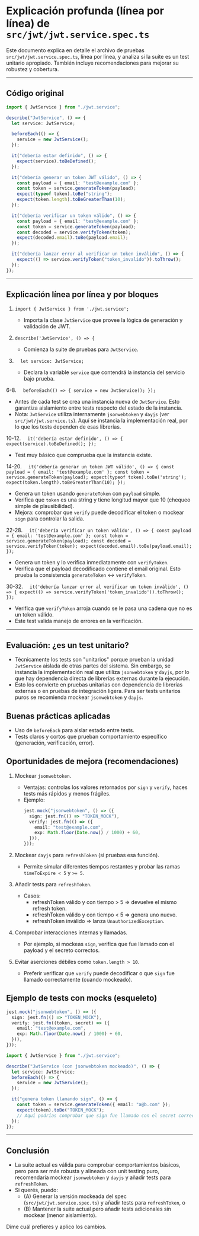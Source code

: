 # Explicación profunda (línea por línea) de `src/jwt/jwt.service.spec.ts`

Este documento explica en detalle el archivo de pruebas `src/jwt/jwt.service.spec.ts`, línea por línea, y analiza si la suite es un test unitario apropiado. También incluye recomendaciones para mejorar su robustez y cobertura.

---

## Código original

```typescript
import { JwtService } from "./jwt.service";

describe("JwtService", () => {
  let service: JwtService;

  beforeEach(() => {
    service = new JwtService();
  });

  it("debería estar definido", () => {
    expect(service).toBeDefined();
  });

  it("debería generar un token JWT válido", () => {
    const payload = { email: "test@example.com" };
    const token = service.generateToken(payload);
    expect(typeof token).toBe("string");
    expect(token.length).toBeGreaterThan(10);
  });

  it("debería verificar un token válido", () => {
    const payload = { email: "test@example.com" };
    const token = service.generateToken(payload);
    const decoded = service.verifyToken(token);
    expect(decoded.email).toBe(payload.email);
  });

  it("debería lanzar error al verificar un token inválido", () => {
    expect(() => service.verifyToken("token_invalido")).toThrow();
  });
});
```

---

## Explicación línea por línea y por bloques

1. `import { JwtService } from './jwt.service';`

   - Importa la clase `JwtService` que provee la lógica de generación y validación de JWT.

2. `describe('JwtService', () => {`

   - Comienza la suite de pruebas para `JwtService`.

3. `  let service: JwtService;`
   - Declara la variable `service` que contendrá la instancia del servicio bajo prueba.

6-8. `  beforeEach(() => {
    service = new JwtService();
  });`

- Antes de cada test se crea una instancia nueva de `JwtService`. Esto garantiza aislamiento entre tests respecto del estado de la instancia.
- Nota: `JwtService` utiliza internamente `jsonwebtoken` y `dayjs` (ver `src/jwt/jwt.service.ts`). Aquí se instancia la implementación real, por lo que los tests dependen de esas librerías.

10-12. `  it('debería estar definido', () => {
    expect(service).toBeDefined();
  });`

- Test muy básico que comprueba que la instancia existe.

14-20. `  it('debería generar un token JWT válido', () => {
  const payload = { email: 'test@example.com' };
  const token = service.generateToken(payload);
    expect(typeof token).toBe('string');
    expect(token.length).toBeGreaterThan(10);
  });`

- Genera un token usando `generateToken` con `payload` simple.
- Verifica que `token` es una string y tiene longitud mayor que 10 (chequeo simple de plausibilidad).
- Mejora: comprobar que `verify` puede decodificar el token o mockear `sign` para controlar la salida.

22-28. `  it('debería verificar un token válido', () => {
  const payload = { email: 'test@example.com' };
  const token = service.generateToken(payload);
  const decoded = service.verifyToken(token);
  expect(decoded.email).toBe(payload.email);
  });`

- Genera un token y lo verifica inmediatamente con `verifyToken`.
- Verifica que el payload decodificado contiene el email original. Esto prueba la consistencia `generateToken` <-> `verifyToken`.

30-32. `  it('debería lanzar error al verificar un token inválido', () => {
  expect(() => service.verifyToken('token_invalido')).toThrow();
  });`

- Verifica que `verifyToken` arroja cuando se le pasa una cadena que no es un token válido.
- Este test valida manejo de errores en la verificación.

---

## Evaluación: ¿es un test unitario?

- Técnicamente los tests son "unitarios" porque prueban la unidad `JwtService` aislada de otras partes del sistema. Sin embargo, se instancia la implementación real que utiliza `jsonwebtoken` y `dayjs`, por lo que hay dependencia directa de librerías externas durante la ejecución.
- Esto los convierte en pruebas unitarias con dependencia de librerías externas o en pruebas de integración ligera. Para ser tests unitarios puros se recomienda mockear `jsonwebtoken` y `dayjs`.

## Buenas prácticas aplicadas

- Uso de `beforeEach` para aislar estado entre tests.
- Tests claros y cortos que prueban comportamiento específico (generación, verificación, error).

## Oportunidades de mejora (recomendaciones)

1. Mockear `jsonwebtoken`.

   - Ventajas: controlas los valores retornados por `sign` y `verify`, haces tests más rápidos y menos frágiles.
   - Ejemplo:
     ```ts
     jest.mock("jsonwebtoken", () => ({
       sign: jest.fn(() => "TOKEN_MOCK"),
       verify: jest.fn(() => ({
         email: "test@example.com",
         exp: Math.floor(Date.now() / 1000) + 60,
       })),
     }));
     ```

2. Mockear `dayjs` para `refreshToken` (si pruebas esa función).

   - Permite simular diferentes tiempos restantes y probar las ramas `timeToExpire < 5` y `>= 5`.

3. Añadir tests para `refreshToken`.

   - Casos:
     - refreshToken válido y con tiempo > 5 => devuelve el mismo refresh token.
     - refreshToken válido y con tiempo < 5 => genera uno nuevo.
     - refreshToken inválido => lanza `UnauthorizedException`.

4. Comprobar interacciones internas y llamadas.

   - Por ejemplo, si mockeas `sign`, verifica que fue llamado con el payload y el secreto correctos.

5. Evitar aserciones débiles como `token.length > 10`.
   - Preferir verificar que `verify` puede decodificar o que `sign` fue llamado correctamente (cuando mockeado).

## Ejemplo de tests con mocks (esqueleto)

```ts
jest.mock("jsonwebtoken", () => ({
  sign: jest.fn(() => "TOKEN_MOCK"),
  verify: jest.fn((token, secret) => ({
    email: "test@example.com",
    exp: Math.floor(Date.now() / 1000) + 60,
  })),
}));

import { JwtService } from "./jwt.service";

describe("JwtService (con jsonwebtoken mockeado)", () => {
  let service: JwtService;
  beforeEach(() => {
    service = new JwtService();
  });

  it("genera token llamando sign", () => {
    const token = service.generateToken({ email: "a@b.com" });
    expect(token).toBe("TOKEN_MOCK");
    // Aquí podrías comprobar que sign fue llamado con el secret correcto
  });
});
```

---

## Conclusión

- La suite actual es válida para comprobar comportamientos básicos, pero para ser más robusta y alineada con unit testing puro, recomendaría mockear `jsonwebtoken` y `dayjs` y añadir tests para `refreshToken`.
- Si querés, puedo:
  - (A) Generar la versión mockeada del spec (`src/jwt/jwt.service.spec.ts`) y añadir tests para `refreshToken`, o
  - (B) Mantener la suite actual pero añadir tests adicionales sin mockear (menor aislamiento).

Dime cuál prefieres y aplico los cambios.
